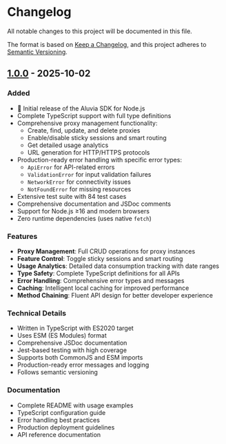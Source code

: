 # Changelog

All notable changes to this project will be documented in this file.

The format is based on [Keep a Changelog](https://keepachangelog.com/en/1.0.0/),
and this project adheres to [Semantic Versioning](https://semver.org/spec/v2.0.0.html).

## [1.0.0] - 2025-10-02

### Added

- 🎉 Initial release of the Aluvia SDK for Node.js
- Complete TypeScript support with full type definitions
- Comprehensive proxy management functionality:
  - Create, find, update, and delete proxies
  - Enable/disable sticky sessions and smart routing
  - Get detailed usage analytics
  - URL generation for HTTP/HTTPS protocols
- Production-ready error handling with specific error types:
  - `ApiError` for API-related errors
  - `ValidationError` for input validation failures
  - `NetworkError` for connectivity issues
  - `NotFoundError` for missing resources
- Extensive test suite with 84 test cases
- Comprehensive documentation and JSDoc comments
- Support for Node.js ≥16 and modern browsers
- Zero runtime dependencies (uses native `fetch`)

### Features

- **Proxy Management**: Full CRUD operations for proxy instances
- **Feature Control**: Toggle sticky sessions and smart routing
- **Usage Analytics**: Detailed data consumption tracking with date ranges
- **Type Safety**: Complete TypeScript definitions for all APIs
- **Error Handling**: Comprehensive error types and messages
- **Caching**: Intelligent local caching for improved performance
- **Method Chaining**: Fluent API design for better developer experience

### Technical Details

- Written in TypeScript with ES2020 target
- Uses ESM (ES Modules) format
- Comprehensive JSDoc documentation
- Jest-based testing with high coverage
- Supports both CommonJS and ESM imports
- Production-ready error messages and logging
- Follows semantic versioning

### Documentation

- Complete README with usage examples
- TypeScript configuration guide
- Error handling best practices
- Production deployment guidelines
- API reference documentation

[1.0.0]: https://github.com/xtrella/aluvia-js/releases/tag/v1.0.0
